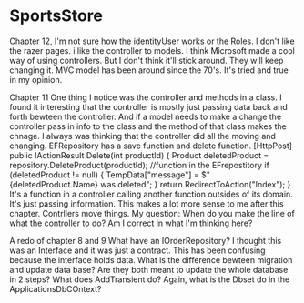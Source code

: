 # SportsStore
Chapter 12, 
I'm not sure how the identityUser works or the Roles. I don't like the razer pages. i like the controller to models. I think Microsoft made a cool way of using controllers. But I don't think it'll stick around. They will keep changing it. MVC model has been around since the 70's. It's tried and true in my opinion. 


Chapter 11
One thing I notice was the controller and methods in a class. I found it interesting that the controller is mostly just passing data back and forth bewteen the controller. And if a model needs to make a change the controller pass in info to the class and the method of that class makes the chnage. I always was thinking that the controller did all the moving and changing. EFRepository has a save function and delete function. 
[HttpPost]
        public IActionResult Delete(int productId)
        {
            Product deletedProduct = repository.DeleteProduct(productId); //function in the EFrepostitory
            if (deletedProduct != null)
            {
                TempData["message"] = $"{deletedProduct.Name} was deleted";
            }
            return RedirectToAction("Index");
        }
        It's a function in a controller calling another function outsides of its domain. It's just passing information. This makes a lot more sense to me after this chapter. Contrllers move things. 
        My question: When do you make the line of what the controller to do? Am I correct in what I'm thinking here?





A redo of chapter 8 and 9
What have an IOrderRepository? I thought this was an Interface and it was just a contract. This has been confusing because the interface holds data.
What is the difference bewteen migration and update data base? Are they both meant to update the whole database in 2 steps?
What does AddTransient do?
Again, what is the Dbset<Orders> do in the ApplicationsDbCOntext?

